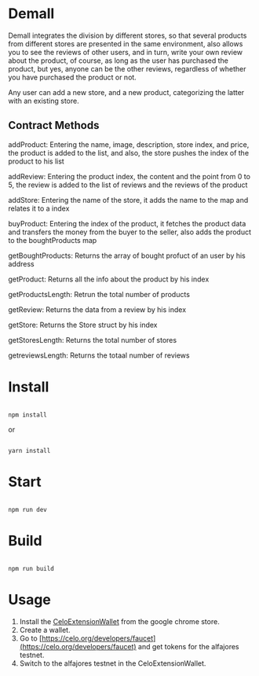 # Demall

Demall integrates the division by different stores, so that several products from different stores are presented in the same environment, also allows you to see the reviews of other users, and in turn, write your own review about the product, of course, as long as the user has purchased the product, but yes, anyone can be the other reviews, regardless of whether you have purchased the product or not.

Any user can add a new store, and a new product, categorizing the latter with an existing store.

## Contract Methods

addProduct: Entering the name, image, description, store index, and price, the product is added to the list, and also, the store pushes the index of the product to his list

addReview: Entering the product index, the content and the point from 0 to 5, the review is added to the list of reviews and the reviews of the product

addStore: Entering the name of the store, it adds the name to the map and relates it to a index

buyProduct: Entering the index of the product, it fetches the product data and transfers the money from the buyer to the seller, also adds the product to the boughtProducts map

getBoughtProducts: Returns the array of bought profuct of an user by his address

getProduct: Returns all the info about the product by his index

getProductsLength: Retrun the total number of products

getReview: Returns the data from a review by his index

getStore: Returns the Store struct by his index

getStoresLength: Returns the total number of stores

getreviewsLength: Returns the totaal number of reviews


# Install

```

npm install

```

or 

```

yarn install

```

# Start

```

npm run dev

```

# Build

```

npm run build

```
# Usage
1. Install the [CeloExtensionWallet](https://chrome.google.com/webstore/detail/celoextensionwallet/kkilomkmpmkbdnfelcpgckmpcaemjcdh?hl=en) from the google chrome store.
2. Create a wallet.
3. Go to [https://celo.org/developers/faucet](https://celo.org/developers/faucet) and get tokens for the alfajores testnet.
4. Switch to the alfajores testnet in the CeloExtensionWallet.

